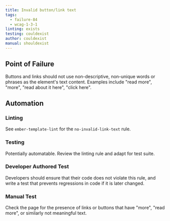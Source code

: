 ```yaml
---
title: Invalid button/link text
tags: 
  - failure-84
  - wcag-1-3-1
linting: exists
testing: couldexist
author: couldexist
manual: shouldexist
---
```


## Point of Failure

Buttons and links should not use non-descriptive, non-unique words or phrases as the element's text content. Examples include "read more", "more", "read about it here", "click here". 

## Automation

### Linting

See `ember-template-lint` for the `no-invalid-link-text` rule.

### Testing

Potentially automatable. Review the linting rule and adapt for test suite.

### Developer Authored Test

Developers should ensure that their code does not violate this rule, and write a test that prevents regressions in code if it is later changed.

### Manual Test

Check the page for the presence of links or buttons that have "more", "read more", or similarly not meaningful text.

